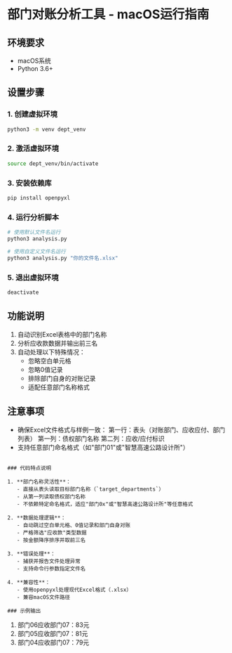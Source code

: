 # 部门对账分析工具 - macOS运行指南

## 环境要求
- macOS系统
- Python 3.6+

## 设置步骤

### 1. 创建虚拟环境
```bash
python3 -m venv dept_venv
```

### 2. 激活虚拟环境
```bash
source dept_venv/bin/activate
```

### 3. 安装依赖库
```bash
pip install openpyxl
```

### 4. 运行分析脚本
```bash
# 使用默认文件名运行
python3 analysis.py

# 使用自定义文件名运行
python3 analysis.py "你的文件名.xlsx"
```

### 5. 退出虚拟环境
```bash
deactivate
```

## 功能说明
1. 自动识别Excel表格中的部门名称
2. 分析应收款数据并输出前三名
3. 自动处理以下特殊情况：
   - 忽略空白单元格
   - 忽略0值记录
   - 排除部门自身的对账记录
   - 适配任意部门名称格式

## 注意事项
- 确保Excel文件格式与样例一致：
  第一行：表头（对账部门、应收应付、部门列表）
  第一列：债权部门名称
  第二列：应收/应付标识
- 支持任意部门命名格式（如"部门01"或"智慧高速公路设计所"）
```

### 代码特点说明

1. **部门名称灵活性**：
   - 直接从表头读取目标部门名称（`target_departments`）
   - 从第一列读取债权部门名称
   - 不依赖特定命名格式，适应"部门0x"或"智慧高速公路设计所"等任意格式

2. **数据处理逻辑**：
   - 自动跳过空白单元格、0值记录和部门自身对账
   - 严格筛选"应收款"类型数据
   - 按金额降序排序并取前三名

3. **错误处理**：
   - 捕获并报告文件处理异常
   - 支持命令行参数指定文件名

4. **兼容性**：
   - 使用openpyxl处理现代Excel格式（.xlsx）
   - 兼容macOS文件路径

### 示例输出
```
1. 部门06应收部门07：83元
2. 部门05应收部门07：81元
3. 部门04应收部门07：79元
```